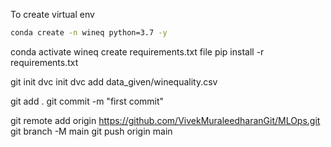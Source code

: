 To create virtual env 

```bash
conda create -n wineq python=3.7 -y
```
conda activate wineq
create requirements.txt file
pip install -r requirements.txt

git init
dvc init
dvc add data_given/winequality.csv

git add .
git commit -m "first commit"

git remote add origin https://github.com/VivekMuraleedharanGit/MLOps.git
git branch -M main
git push origin main
